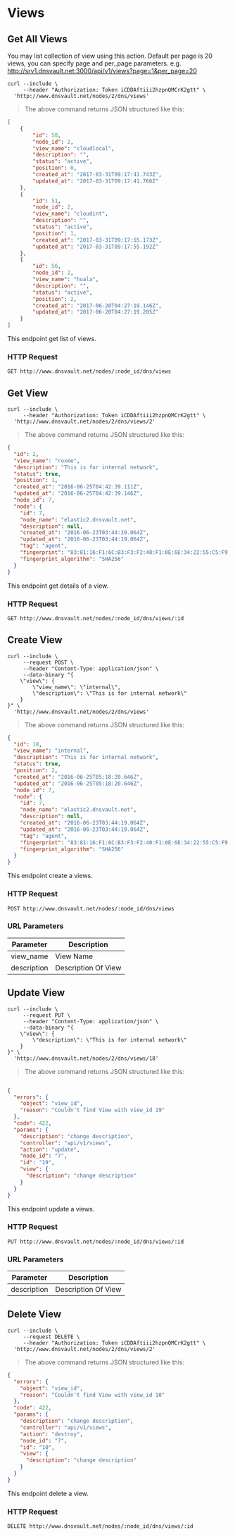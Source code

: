 # Views

## Get All Views
You may list collection of view using this action. Default per page is 20 views, you can specify page and per_page parameters. e.g. http://srv1.dnsvault.net:3000/api/v1/views?page=1&per_page=20

```shell
curl --include \
     --header "Authorization: Token iCDDAftiii2hzpnQMCrK2gtt" \
  'http://www.dnsvault.net/nodes/2/dns/views'
```


> The above command returns JSON structured like this:

```json
[
    {
        "id": 50,
        "node_id": 2,
        "view_name": "cloudlocal",
        "description": "",
        "status": "active",
        "position": 0,
        "created_at": "2017-03-31T09:17:41.743Z",
        "updated_at": "2017-03-31T09:17:41.766Z"
    },
    {
        "id": 51,
        "node_id": 2,
        "view_name": "cloudint",
        "description": "",
        "status": "active",
        "position": 1,
        "created_at": "2017-03-31T09:17:55.173Z",
        "updated_at": "2017-03-31T09:17:55.192Z"
    },
    {
        "id": 56,
        "node_id": 2,
        "view_name": "huala",
        "description": "",
        "status": "active",
        "position": 2,
        "created_at": "2017-06-20T04:27:19.146Z",
        "updated_at": "2017-06-20T04:27:19.205Z"
    }
]
```

This endpoint get list of views.

### HTTP Request

`GET http://www.dnsvault.net/nodes/:node_id/dns/views`

## Get View

```shell
curl --include \
     --header "Authorization: Token iCDDAftiii2hzpnQMCrK2gtt" \
  'http://www.dnsvault.net/nodes/2/dns/views/2'
```


> The above command returns JSON structured like this:

```json
{
  "id": 2,
  "view_name": "roxme",
  "description": "This is for internal network",
  "status": true,
  "position": 1,
  "created_at": "2016-06-25T04:42:39.111Z",
  "updated_at": "2016-06-25T04:42:39.146Z",
  "node_id": 7,
  "node": {
    "id": 7,
    "node_name": "elastic2.dnsvault.net",
    "description": null,
    "created_at": "2016-06-23T03:44:19.064Z",
    "updated_at": "2016-06-23T03:44:19.064Z",
    "tag": "agent",
    "fingerprint": "83:81:16:F1:6C:B3:F3:F2:40:F1:0E:6E:34:22:55:C5:F9:73:D4:DA:B2:78:4D:2F:12:11:B9:3A:8C:D2:D4:3B",
    "fingerprint_algorithm": "SHA256"
  }
}
```

This endpoint get details of a view.

### HTTP Request

`GET http://www.dnsvault.net/nodes/:node_id/dns/views/:id`

## Create View

```shell
curl --include \
     --request POST \
     --header "Content-Type: application/json" \
     --data-binary "{
    \"view\": {
        \"view_name\": \"internal\",
        \"description\": \"This is for internal network\"
    }
}" \
  'http://www.dnsvault.net/nodes/2/dns/views'
```


> The above command returns JSON structured like this:

```json
{
  "id": 18,
  "view_name": "internal",
  "description": "This is for internal network",
  "status": true,
  "position": 2,
  "created_at": "2016-06-25T05:18:20.646Z",
  "updated_at": "2016-06-25T05:18:20.646Z",
  "node_id": 7,
  "node": {
    "id": 7,
    "node_name": "elastic2.dnsvault.net",
    "description": null,
    "created_at": "2016-06-23T03:44:19.064Z",
    "updated_at": "2016-06-23T03:44:19.064Z",
    "tag": "agent",
    "fingerprint": "83:81:16:F1:6C:B3:F3:F2:40:F1:0E:6E:34:22:55:C5:F9:73:D4:DA:B2:78:4D:2F:12:11:B9:3A:8C:D2:D4:3B",
    "fingerprint_algorithm": "SHA256"
  }
}
```

This endpoint create a views.

### HTTP Request

`POST http://www.dnsvault.net/nodes/:node_id/dns/views`

### URL Parameters

Parameter | Description
--------- | -----------
view_name | View Name
description | Description Of View

## Update View

```shell
curl --include \
     --request PUT \
     --header "Content-Type: application/json" \
     --data-binary "{
    \"view\": {
        \"description\": \"This is for internal network\"
    }
}" \
  'http://www.dnsvault.net/nodes/2/dns/views/18'
```


> The above command returns JSON structured like this:

```json

{
  "errors": {
    "object": "view_id",
    "reason": "Couldn't find View with view_id 19"
  },
  "code": 422,
  "params": {
    "description": "change description",
    "controller": "api/v1/views",
    "action": "update",
    "node_id": "7",
    "id": "19",
    "view": {
      "description": "change description"
    }
  }
}
```

This endpoint update a views.

### HTTP Request

`PUT http://www.dnsvault.net/nodes/:node_id/dns/views/:id`

### URL Parameters

Parameter | Description
--------- | -----------
description | Description Of View

## Delete View

```shell
curl --include \
     --request DELETE \
     --header "Authorization: Token iCDDAftiii2hzpnQMCrK2gtt" \
  'http://www.dnsvault.net/nodes/2/dns/views/2'
```


> The above command returns JSON structured like this:

```json
{
  "errors": {
    "object": "view_id",
    "reason": "Couldn't find View with view_id 10"
  },
  "code": 422,
  "params": {
    "description": "change description",
    "controller": "api/v1/views",
    "action": "destroy",
    "node_id": "7",
    "id": "10",
    "view": {
      "description": "change description"
    }
  }
}
```

This endpoint delete a view.

### HTTP Request

`DELETE http://www.dnsvault.net/nodes/:node_id/dns/views/:id`

